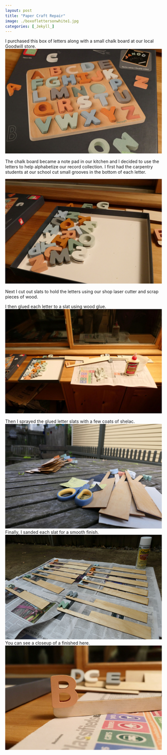 ```yaml
---
layout: post
title: "Paper Craft Repair"
image: ./boxoflettersonwhite1.jpg
categories: [_Jekyll_]
---
```

 
I purchased this box of letters along with a small chalk board at our local Goodwill store. 
![box](./lettersinbox.JPG)

The chalk board became a note pad in our kitchen and I decided to use the letters to help alphabetize our record collection. I first had the carpentry students at our school cut small grooves in the bottom of each letter.

![grooves](./letterswithcuts.JPG)

Next I cut out slats to hold the letters using our shop laser cutter and scrap pieces of wood. 

I then glued each letter to a slat using wood glue.
![glue](./lettersandglue.JPG)

Then I sprayed the glued letter slats with a few coats of shelac.
![sand](./sanding.JPG)
Finally, I sanded each slat for a smooth finish.
![spray](./spray.JPG)
You can see a closeup of a finished here. 
![final](./singleletter.JPG)

